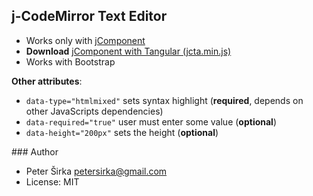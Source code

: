 ## j-CodeMirror Text Editor

- Works only with [jComponent](http://jcomponent.org)
- __Download__ [jComponent with Tangular (jcta.min.js)](https://github.com/petersirka/jComponent)
- Works with Bootstrap

__Other attributes__:

- `data-type="htmlmixed"` sets syntax highlight (__required__, depends on other JavaScripts dependencies)
- `data-required="true"` user must enter some value (__optional__)
- `data-height="200px"` sets the height (__optional__)

### Author

- Peter Širka <petersirka@gmail.com>
- License: MIT